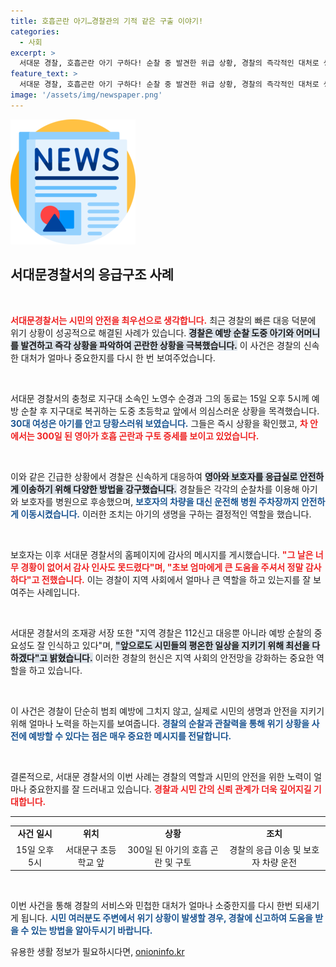 ```yaml
---
title: 호흡곤란 아기…경찰관의 기적 같은 구출 이야기!
categories:
  - 사회
excerpt: >
  서대문 경찰, 호흡곤란 아기 구하다! 순찰 중 발견한 위급 상황, 경찰의 즉각적인 대처로 생명의 위기를 넘긴 감동 스토리. 보호자도 감사의 마음을 전하다!
feature_text: >
  서대문 경찰, 호흡곤란 아기 구하다! 순찰 중 발견한 위급 상황, 경찰의 즉각적인 대처로 생명의 위기를 넘긴 감동 스토리. 보호자도 감사의 마음을 전하다!
image: '/assets/img/newspaper.png'
---
```


<p><img src="/assets/img/newspaper.png" alt="kimp 속보" /></p>

<h2 data-ke-size="size26">서대문경찰서의 응급구조 사례</h2>

<p data-ke-size="size16">&nbsp;</p>

<p><b><span style="color: #ee2323;">서대문경찰서는 시민의 안전을 최우선으로 생각합니다.</span></b> 최근 경찰의 빠른 대응 덕분에 위기 상황이 성공적으로 해결된 사례가 있습니다. <b><span style="background-color: #21538527;">경찰은 예방 순찰 도중 아기와 어머니를 발견하고 즉각 상황을 파악하여 곤란한 상황을 극복했습니다.</span></b> 이 사건은 경찰의 신속한 대처가 얼마나 중요한지를 다시 한 번 보여주었습니다. </p>

<p data-ke-size="size16">&nbsp;</p>

<p>서대문 경찰서의 충청로 지구대 소속인 노영수 순경과 그의 동료는 15일 오후 5시께 예방 순찰 후 지구대로 복귀하는 도중 초등학교 앞에서 의심스러운 상황을 목격했습니다. <b><span style="color: #1a5490;">30대 여성은 아기를 안고 당황스러워 보였습니다.</span></b> 그들은 즉시 상황을 확인했고, <b><span style="color: #ee2323;">차 안에서는 300일 된 영아가 호흡 곤란과 구토 증세를 보이고 있었습니다.</span></b> </p>

<p data-ke-size="size16">&nbsp;</p>

<p>이와 같은 긴급한 상황에서 경찰은 신속하게 대응하여 <b><span style="background-color: #21538527;">영아와 보호자를 응급실로 안전하게 이송하기 위해 다양한 방법을 강구했습니다.</span></b> 경찰들은 각각의 순찰차를 이용해 아기와 보호자를 병원으로 후송했으며, <b><span style="color: #1a5490;">보호자의 차량을 대신 운전해 병원 주차장까지 안전하게 이동시켰습니다.</span></b> 이러한 조치는 아기의 생명을 구하는 결정적인 역할을 했습니다.</p>

<p data-ke-size="size16">&nbsp;</p>

<p>보호자는 이후 서대문 경찰서의 홈페이지에 감사의 메시지를 게시했습니다. <b><span style="color: #ee2323;">"그 날은 너무 경황이 없어서 감사 인사도 못드렸다"며, "초보 엄마에게 큰 도움을 주셔서 정말 감사하다"고 전했습니다.</span></b> 이는 경찰이 지역 사회에서 얼마나 큰 역할을 하고 있는지를 잘 보여주는 사례입니다. </p>

<p data-ke-size="size16">&nbsp;</p>

<p>서대문 경찰서의 조재광 서장 또한 "지역 경찰은 112신고 대응뿐 아니라 예방 순찰의 중요성도 잘 인식하고 있다"며, <b><span style="background-color: #21538527;">"앞으로도 시민들의 평온한 일상을 지키기 위해 최선을 다하겠다"고 밝혔습니다.</span></b> 이러한 경찰의 헌신은 지역 사회의 안전망을 강화하는 중요한 역할을 하고 있습니다. </p>

<p data-ke-size="size16">&nbsp;</p>

<p>이 사건은 경찰이 단순히 범죄 예방에 그치지 않고, 실제로 시민의 생명과 안전을 지키기 위해 얼마나 노력을 하는지를 보여줍니다. <b><span style="color: #1a5490;">경찰의 순찰과 관찰력을 통해 위기 상황을 사전에 예방할 수 있다는 점은 매우 중요한 메시지를 전달합니다.</span></b> </p>

<p data-ke-size="size16">&nbsp;</p>

<p>결론적으로, 서대문 경찰서의 이번 사례는 경찰의 역할과 시민의 안전을 위한 노력이 얼마나 중요한지를 잘 드러내고 있습니다. <b><span style="color: #ee2323;">경찰과 시민 간의 신뢰 관계가 더욱 깊어지길 기대합니다.</span></b> </p>

<hr>

<table style="width: 100%; border-collapse: collapse;">
<tr>
<td style="text-align: center; height: 17px;"><b>사건 일시</b></td>
<td style="text-align: center; height: 17px;"><b>위치</b></td>
<td style="text-align: center; height: 17px;"><b>상황</b></td>
<td style="text-align: center; height: 17px;"><b>조치</b></td>
</tr>
<tr>
<td style="text-align: center; height: 17px;">15일 오후 5시</td>
<td style="text-align: center; height: 17px;">서대문구 초등학교 앞</td>
<td style="text-align: center; height: 17px;">300일 된 아기의 호흡 곤란 및 구토</td>
<td style="text-align: center; height: 17px;">경찰의 응급 이송 및 보호자 차량 운전</td>
</tr>
</table>

<p data-ke-size="size16">&nbsp;</p> 

<p>이번 사건을 통해 경찰의 서비스와 민첩한 대처가 얼마나 소중한지를 다시 한번 되새기게 됩니다. <b><span style="color: #1a5490;">시민 여러분도 주변에서 위기 상황이 발생할 경우, 경찰에 신고하여 도움을 받을 수 있는 방법을 알아두시기 바랍니다.</span></b></p>
유용한 생활 정보가 필요하시다면, <a href="https://onioninfo.kr" rel="dofollow">onioninfo.kr</a>


